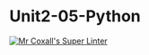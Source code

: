 # Unit2-05-Python
[![Mr Coxall's Super Linter](https://github.com/ICS3U-Programming-CarolynWP/Unit2-05-Python/workflows/Mr%20Coxall's%20Super%20Linter/badge.svg)](https://github.com/ICS3U-Programming-CarolynWP/Unit2-05-Python/actions/)
